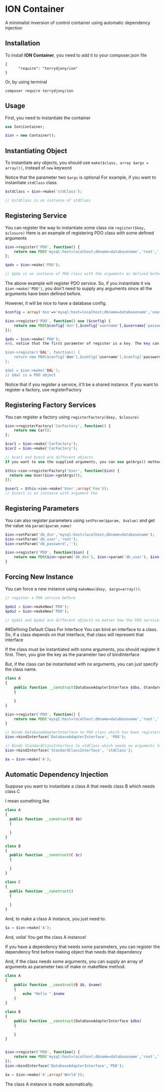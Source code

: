# ION Container
A minimalist inversion of control container using automatic dependency injection

## Installation

To install __ION Container__, you need to add it to your composer.json file
```
{
      "require": "terrydjony/ion"
}
```
Or, by using terminal
```
composer require terrydjony/ion
```

## Usage
First, you need to instantiate the container
```php
use Ion\Container;

$ion = new Container();
```

## Instantiating Object

To instantiate any objects, you should use `make($class, array $args = array())`, instead of `new` keyword

Notice that the parameter two `$args` is optional
For example, if you want to instantiate `stdClass` class.
```php
$stdClass = $ion->make('stdClass');

// $stdClass is an instance of stdClass
```

## Registering Service

You can register the way to instantiate some class via `register($key, $closure)`
Here is an example of registering PDO class with some defined arguments
```php
$ion->register('PDO', function() {
    return new PDO('mysql:host=localhost;dbname=databasename','root','');
};

$pdo = $ion->make('PDO');

// $pdo is an instance of PDO class with the arguments as defined before
```
The above example will register PDO service. So, if you instantiate it via `$ion->make('PDO')`, you don't need to supply any arguments since all the arguments have been defined before.

However, it will be nice to have a database config.
```php
$config = array('dsn'=>'mysql:host=localhost;dbname=databasename','username'=>'root','password'=>'');

$ion->register('PDO', function() use ($config) {
    return new PDO($config['dsn'],$config['username'],$username['password']);
});

$pdo = $ion->make('PDO');
And, notice that the first parameter of register is a key. The key can be anything, but it's recommended to use the class name as the key.

$ion->register('DAL', function() {
    return new PDO($config['dsn'],$config['username'],$config['password']);
};

$dal = $ion->make('DAL');
// $dal is a PDO object
```
Notice that if you register a service, it'll be a shared instance. If you want to register a factory, use registerFactory
## Registering Factory Services
You can register a factory using `registerFactory($key, $closure)`
```php
$ion->registerFactory('CarFactory', function() {
    return new Car();
};

$car1 = $ion->make('CarFactory');
$car2 = $ion->make('CarFactory');

// $car1 and $car2 are different objects
If you want to use the supplied arguments, you can use getArgs() method.

$this->ion->registerFactory('User', function($ion) {
  return new User($ion->getArgs());
});

$user1 = $this->ion->make('User',array('Foo'));
// $user1 is an instance with argument Foo
```
## Registering Parameters
You can also register parameters using `setParam($param, $value)` and get the value via `param($param_name)`
```php
$ion->setParam('db_dsn','mysql:host=localhost;dbname=databasename');
$ion->setParam('db_user','root');
$ion->setParam('db_password','');

$ion->register('PDO', function($ion) {
    return new PDO($ion->param('db_dsn'), $ion->param('db_user'), $ion->param('db_pass');
}
```
## Forcing New Instance
You can force a new instance using `makeNew($key, $args=array())`.
```php
// register a PDO service before

$pdo1 = $ion->makeNew('PDO');
$pdo2 = $ion->makeNew('PDO');

// $pdo1 and $pdo2 are different objects no matter how the PDO service is registered 
```  
##Defining Default Class For Interface
You can bind an interface to a class. So, if a class depends on that interface, that class will represent that interface

If the class must be instantiated with some arguments, you should register it first. Then, you give the key as the parameter two of bindInterface

But, if the class can be instantiated with no arguments, you can just specify the class name.
```php
class A
{
    public function __construct(DatabaseAdapterInterface $dba, StandardClassInterface $stdClass, StandardInterface $obj)
    {

    }
}

$ion->register('PDO', function() {
    return new PDO('mysql:host=localhost;dbname=databasename','root','');
}

// Binds DatabaseAdapterInterface to PDO class which has been registered
$ion->bindInterface('DatabaseAdapterInterface', 'PDO');

// Binds StandardClassInterface to stdClass which needs no arguments for construction
$ion->bindInterface('StandardClassInterface', 'stdClass');

$a = $ion->make('A');
```

## Automatic Dependency Injection

Suppose you want to instantiate a class A that needs class B which needs class C

I mean something like
```php
class A
{
  public function __construct(B $b)
  {

  }
}

class B
{
  public function __construct(C $c)
  {

  }
}

class C
{
  public function __construct()
  {
    
  }
}
```
And, to make a class A instance, you just need to:
```php
$a = $ion->make('A');
```
And, voila! You get the class A instance!

If you have a dependency that needs some parameters, you can register the dependency first before making object that needs that dependency

And, if the class needs some arguments, you can supply an array of arguments as parameter two of make or makeNew method.
```php
class A
{
    public function __construct(B $b, $name)
    {
        echo "Hello ".$name
    }
}

class B
{
    public function __construct(DatabaseAdapterInterface $dba)
    {

    }
}


$ion->register('PDO', function() {
    return new PDO('mysql:host=localhost;dbname=databasename','root','');
});
$ion->bindInterface('DatabaseAdapterInterface','PDO');

$a = $ion->make('A',array('World'));
```
The class A instance is made automatically.


